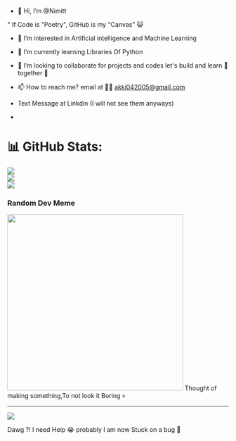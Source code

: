 - 👋 Hi, I’m @Nimitt

" If Code is "Poetry", GitHub is my "Canvas" 😺

- 👀 I’m interested in Artificial intelligence and Machine Learning

- 🌱 I’m currently learning Libraries Of Python

- 💞️ I’m looking to collaborate for projects and codes let's build and learn 🤝 together 🙂

- 📫 How to reach me?  email at 📲🤳 akki042005@gmail.com

- Text Message at Linkdin (I will not see them anyways)

- 
# 📊 GitHub Stats:
![](https://github-readme-stats.vercel.app/api?username=Nimittxo&theme=dark&hide_border=false&include_all_commits=false&count_private=false)<br/>
![](https://github-readme-streak-stats.herokuapp.com/?user=Nimittxo&theme=dark&hide_border=false)<br/>
![](https://github-readme-stats.vercel.app/api/top-langs/?username=Nimittxo&theme=dark&hide_border=false&include_all_commits=false&count_private=false&layout=compact)

### Random Dev Meme
<img src='https://randommeme-five.vercel.app/' style="height: 400px;"/>
Thought of making something,To not look it Boring 💀

---
[![](https://visitcount.itsvg.in/api?id=Nimittxo&icon=0&color=0)](https://visitcount.itsvg.in)

Dawg ?! I need Help 😭 probably I am now Stuck on a bug 🐛


